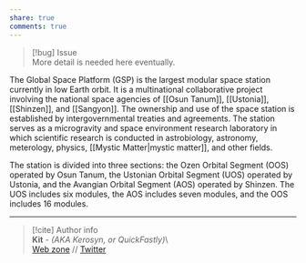 ```yaml
---  
share: true  
comments: true  
---  
```

> [!bug] Issue  
> More detail is needed here eventually.  
  
The Global Space Platform (GSP) is the largest modular space station currently in low Earth orbit. It is a multinational collaborative project involving the national space agencies of [[Osun Tanum]], [[Ustonia]], [[Shinzen]], and [[Sangyon]]. The ownership and use of the space station is established by intergovernmental treaties and agreements. The station serves as a microgravity and space environment research laboratory in which scientific research is conducted in astrobiology, astronomy, meterology, physics, [[Mystic Matter|mystic matter]], and other fields.  
  
The station is divided into three sections: the Ozen Orbital Segment (OOS) operated by Osun Tanum, the Ustonian Orbital Segment (UOS) operated by Ustonia, and the Avangian Orbital Segment (AOS) operated by Shinzen. The UOS includes six modules, the AOS includes seven modules, and the OOS includes 16 modules.  
  
-----  
> [!cite] Author info  
> **Kit** - *(AKA Kerosyn, or QuickFastly)*\  
> [Web zone](https://kitabe.link) // [Twitter](https://twitter.com/Kerosyn_)